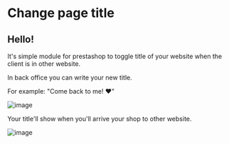 # Change page title

## Hello!

It's simple module for prestashop to toggle title of your website when the client is in other website.

In back office you can write your new title.

For example: "Come back to me! ❤"

![image](https://github.com/Patryk0408/Change-Page-Title-Presta-Shop-Module/assets/121048154/67692cea-45dd-4036-9012-8aab87592bb5)

Your title'll show when you'll arrive your shop to other website.

![image](https://github.com/Patryk0408/Change-Page-Title-Presta-Shop-Module/assets/121048154/4ee1b149-2ce4-48c0-a07d-3d184da4abff)

